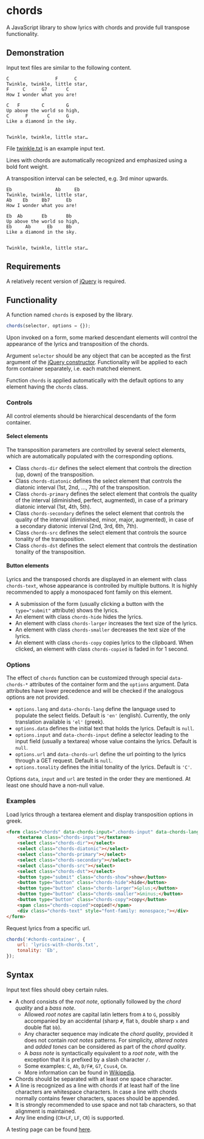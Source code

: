 # chords
A JavaScript library to show lyrics with chords and provide full transpose functionality.

## Demonstration

Input text files are similar to the following content.

```
C                 F      C
Twinkle, twinkle, little star,
F     C      G7       C
How I wonder what you are!

C   F        C        G
Up above the world so high,
C      F       C      G
Like a diamond in the sky.


Twinkle, twinkle, little star…
```

File [twinkle.txt](https://github.com/constracti/chords/blob/main/twinkle.txt) is an example input text.

Lines with chords are automatically recognized and emphasized using a bold font weight.

A transposition interval can be selected, e.g. 3rd minor upwards.

```
Eb                Ab     Eb
Twinkle, twinkle, little star,
Ab    Eb     Bb7      Eb
How I wonder what you are!

Eb  Ab       Eb       Bb
Up above the world so high,
Eb     Ab      Eb     Bb
Like a diamond in the sky.


Twinkle, twinkle, little star…
```

## Requirements

A relatively recent version of [jQuery](https://jquery.com/) is required.

## Functionality

A function named `chords` is exposed by the library.

```javascript
chords(selector, options = {});
```

Upon invoked on a form, some marked descendant elements will control the appearance of the lyrics and transposition of the chords.

Argument `selector` should be any object that can be accepted as the first argument of the [jQuery constructor](https://api.jquery.com/jQuery/). Functionality will be applied to each form container separately, i.e. each matched element.

Function `chords` is applied automatically with the default options to any element having the `chords` class.

### Controls

All control elements should be hierarchical descendants of the form container.

#### Select elements

The transposition parameters are controlled by several select elements, which are automatically populated with the corresponding options.

- Class `chords-dir` defines the select element that controls the direction (up, down) of the transposition.
- Class `chords-diatonic` defines the select element that controls the diatonic interval (1st, 2nd, …, 7th) of the transposition.
- Class `chords-primary` defines the select element that controls the quality of the interval (diminished, perfect, augmented), in case of a primary diatonic interval (1st, 4th, 5th).
- Class `chords-secondary` defines the select element that controls the quality of the interval (diminished, minor, major, augmented), in case of a secondary diatonic interval (2nd, 3rd, 6th, 7th).
- Class `chords-src` defines the select element that controls the source tonality of the transposition.
- Class `chords-dst` defines the select element that controls the destination tonality of the transposition.

#### Button elements

Lyrics and the transposed chords are displayed in an element with class `chords-text`, whose appearance is controlled by multiple buttons.
It is highly recommended to apply a monospaced font family on this element.

- A submission of the form (usually clicking a button with the `type="submit"` attribute) shows the lyrics.
- An element with class `chords-hide` hides the lyrics.
- An element with class `chords-larger` increases the text size of the lyrics.
- An element with class `chords-smaller` decreases the text size of the lyrics.
- An element with class `chords-copy` copies lyrics to the clipboard. When clicked, an element with class `chords-copied` is faded in for 1 second.

### Options

The effect of `chords` function can be customized through special `data-chords-*` attributes of the container form and the `options` argument. Data attributes have lower precedence and will be checked if the analogous options are not provided.

- `options.lang` and `data-chords-lang` define the language used to populate the select fields. Default is `'en'` (english). Currently, the only translation available is `'el'` (greek).
- `options.data` defines the initial text that holds the lyrics. Default is `null`.
- `options.input` and `data-chords-input` define a selector leading to the input field (usually a textarea) whose value contains the lyrics. Default is `null`.
- `options.url` and `data-chords-url` define the url pointing to the lyrics through a GET request. Default is `null`.
- `options.tonality` defines the initial tonality of the lyrics. Default is `'C'`.

Options `data`, `input` and `url` are tested in the order they are mentioned. At least one should have a non-null value.

### Examples

Load lyrics through a textarea element and display transposition options in greek.

```html
<form class="chords" data-chords-input=".chords-input" data-chords-lang="el">
	<textarea class="chords-input"></textarea>
	<select class="chords-dir"></select>
	<select class="chords-diatonic"></select>
	<select class="chords-primary"></select>
	<select class="chords-secondary"></select>
	<select class="chords-src"></select>
	<select class="chords-dst"></select>
	<button type="submit" class="chords-show">show</button>
	<button type="button" class="chords-hide">hide</button>
	<button type="button" class="chords-larger">&plus;</button>
	<button type="button" class="chords-smaller">&minus;</button>
	<button type="button" class="chords-copy">copy</button>
	<span class="chords-copied">copied!</span>
	<div class="chords-text" style="font-family: monospace;"></div>
</form>
```

Request lyrics from a specific url.

```javascript
chords('#chords-container', {
	url: 'lyrics-with-chords.txt',
	tonality: 'Eb',
});
```

## Syntax

Input text files should obey certain rules.

- A chord consists of the _root note_, optionally followed by the _chord quality_ and a _bass note_.
	- Allowed _root notes_ are capital latin letters from `A` to `G`, possibly accompanied by an accidental (sharp `#`, flat `b`, double sharp `x` and double flat `bb`).
	- Any character sequence may indicate the _chord quality_, provided it does not contain _root notes_ patterns. For simplicity, _altered notes_ and _added tones_ can be considered as part of the _chord quality_.
	- A _bass note_ is syntactically equivalent to a _root note_, with the exception that it is prefixed by a slash character `/`.
	- Some examples: `C`, `Ab`, `D/F#`, `G7`, `Csus4`, `Cm`.
	- More information can be found in [Wikipedia](https://en.wikipedia.org/wiki/Chord_names_and_symbols_(popular_music)).
- Chords should be separated with at least one space character.
- A line is recognized as a line with chords if at least half of the line characters are whitespace characters. In case a line with chords normally contains fewer characters, spaces should be appended.
- It is strongly recommended to use space and not tab characters, so that alignment is maintained.
- Any line ending (`CR+LF`, `LF`, `CR`) is supported.

A testing page can be found [here](https://raktivan.gr/chords/).
